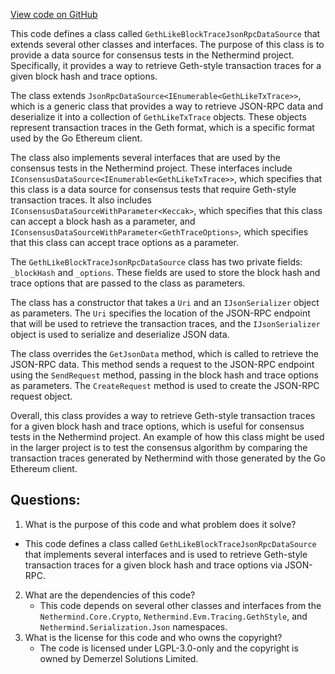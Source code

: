 [View code on GitHub](https://github.com/nethermindeth/nethermind/Nethermind.JsonRpc.Test/ConsensusHelperTests.GethLikeBlockTraceJsonRpcDataSource.cs)

This code defines a class called `GethLikeBlockTraceJsonRpcDataSource` that extends several other classes and interfaces. The purpose of this class is to provide a data source for consensus tests in the Nethermind project. Specifically, it provides a way to retrieve Geth-style transaction traces for a given block hash and trace options.

The class extends `JsonRpcDataSource<IEnumerable<GethLikeTxTrace>>`, which is a generic class that provides a way to retrieve JSON-RPC data and deserialize it into a collection of `GethLikeTxTrace` objects. These objects represent transaction traces in the Geth format, which is a specific format used by the Go Ethereum client.

The class also implements several interfaces that are used by the consensus tests in the Nethermind project. These interfaces include `IConsensusDataSource<IEnumerable<GethLikeTxTrace>>`, which specifies that this class is a data source for consensus tests that require Geth-style transaction traces. It also includes `IConsensusDataSourceWithParameter<Keccak>`, which specifies that this class can accept a block hash as a parameter, and `IConsensusDataSourceWithParameter<GethTraceOptions>`, which specifies that this class can accept trace options as a parameter.

The `GethLikeBlockTraceJsonRpcDataSource` class has two private fields: `_blockHash` and `_options`. These fields are used to store the block hash and trace options that are passed to the class as parameters.

The class has a constructor that takes a `Uri` and an `IJsonSerializer` object as parameters. The `Uri` specifies the location of the JSON-RPC endpoint that will be used to retrieve the transaction traces, and the `IJsonSerializer` object is used to serialize and deserialize JSON data.

The class overrides the `GetJsonData` method, which is called to retrieve the JSON-RPC data. This method sends a request to the JSON-RPC endpoint using the `SendRequest` method, passing in the block hash and trace options as parameters. The `CreateRequest` method is used to create the JSON-RPC request object.

Overall, this class provides a way to retrieve Geth-style transaction traces for a given block hash and trace options, which is useful for consensus tests in the Nethermind project. An example of how this class might be used in the larger project is to test the consensus algorithm by comparing the transaction traces generated by Nethermind with those generated by the Go Ethereum client.
## Questions: 
 1. What is the purpose of this code and what problem does it solve?
   - This code defines a class called `GethLikeBlockTraceJsonRpcDataSource` that implements several interfaces and is used to retrieve Geth-style transaction traces for a given block hash and trace options via JSON-RPC.
2. What are the dependencies of this code?
   - This code depends on several other classes and interfaces from the `Nethermind.Core.Crypto`, `Nethermind.Evm.Tracing.GethStyle`, and `Nethermind.Serialization.Json` namespaces.
3. What is the license for this code and who owns the copyright?
   - The code is licensed under LGPL-3.0-only and the copyright is owned by Demerzel Solutions Limited.